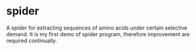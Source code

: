 # spider
A spider for extracting sequences of amino acids under certain selective demand.
It is my first demo of spider program, therefore improvement are required continually.
